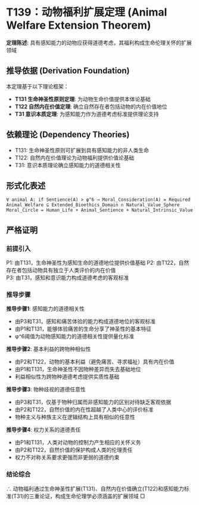 # T139：动物福利扩展定理 (Animal Welfare Extension Theorem)  

**定理陈述**: 具有感知能力的动物应获得道德考虑，其福利构成生命伦理关怀的扩展领域  

## 推导依据 (Derivation Foundation)
本定理基于以下理论框架：
- **T131 生命神圣性原则定理**: 为动物生命价值提供本体论基础
- **T122 自然内在价值定理**: 确立自然存在者包括动物的内在价值地位
- **T31 意识本质定理**: 为感知能力作为道德考虑标准提供理论支持

## 依赖理论 (Dependency Theories)
- T131: 生命神圣性原则可扩展到具有感知能力的非人类生命
- T122: 自然内在价值理论为动物福利提供价值论基础
- T31: 意识本质理论确立感知能力的道德相关性

## 形式化表述  
```
∀ animal A: if Sentience(A) > φ^6 → Moral_Consideration(A) = Required
Animal_Welfare ⊆ Extended_Bioethics_Domain ∩ Natural_Value_Sphere
Moral_Circle = Human_Life + Animal_Sentience + Natural_Intrinsic_Value
```

## 严格证明

### 前提引入
P1: 由T131，生命神圣性为感知生命的道德地位提供价值基础
P2: 由T122，自然存在者包括动物具有独立于人类评价的内在价值  
P3: 由T31，感知和意识能力构成道德考虑的客观标准  

### 推导步骤

**推导步骤1**: 感知能力的道德相关性
- 由P3和T31，感知和痛苦体验的能力构成道德地位的客观标准
- 由P1和T131，能够体验痛苦的生命分享了神圣性的基本特征
- φ^6阈值为动物感知能力的道德相关性提供量化标准

**推导步骤2**: 基本利益的跨物种相似性
- 由P2和T122，动物的基本利益（避免痛苦、寻求福祉）具有内在价值
- 由P1和T131，生命神圣性不因物种差异而失去基础地位
- 利益相似性为跨物种道德考虑提供实质性基础

**推导步骤3**: 物种歧视的道德任意性
- 由P3和T31，仅基于物种归属而非感知能力的区别对待缺乏客观依据
- 由P2和T122，自然价值的内在性超越了人类中心的评价标准
- 物种主义与种族主义在逻辑结构上具有相似的任意性

**推导步骤4**: 权力关系的道德责任
- 由P1和T131，人类对动物的控制力产生相应的关怀义务
- 由P2和T122，自然价值的保护构成人类的伦理责任
- 权力不对称关系要求更强而非更弱的道德约束

### 结论综合
∴ 动物福利通过生命神圣性扩展(T131)、自然内在价值确立(T122)和感知能力标准(T31)的三重论证，构成生命伦理学必须涵盖的扩展领域 □  